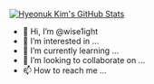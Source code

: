 [![Hyeonuk Kim's GitHub Stats](https://github-readme-stats.vercel.app/api?username=wise1ight)](https://github.com/anuraghazra/github-readme-stats)

- 👋 Hi, I’m @wise1ight
- 👀 I’m interested in ...
- 🌱 I’m currently learning ...
- 💞️ I’m looking to collaborate on ...
- 📫 How to reach me ...

<!---
wise1ight/wise1ight is a ✨ special ✨ repository because its `README.md` (this file) appears on your GitHub profile.
You can click the Preview link to take a look at your changes.
--->
